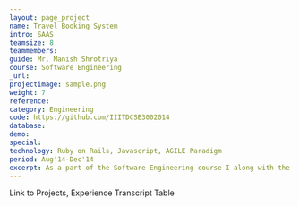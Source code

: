 ```yaml
---
layout: page_project
name: Travel Booking System
intro: SAAS
teamsize: 8
teammembers: 
guide: Mr. Manish Shrotriya
course: Software Engineering
_url: 
projectimage: sample.png
weight: 7
reference: 
category: Engineering
code: https://github.com/IIITDCSE3002014
database:
demo:
special:
technology: Ruby on Rails, Javascript, AGILE Paradigm
period: Aug'14-Dec'14
excerpt: As a part of the Software Engineering course I along with the team made a SAAS web application using ruby on rails framework. The Web Application consisted of a system to allow a Travel Agent to effectively run his business by adding and using a set of applets that the service provides.
---
```

Link to Projects, Experience
Transcript Table
